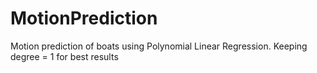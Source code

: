 # MotionPrediction
Motion prediction of boats using Polynomial Linear Regression. Keeping degree = 1 for best results
